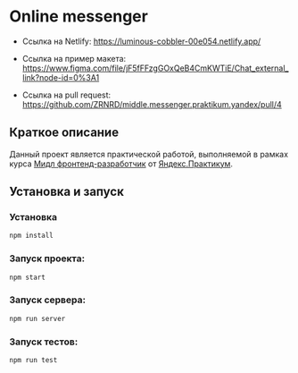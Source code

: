 
# Online messenger

* Ссылка на Netlify: https://luminous-cobbler-00e054.netlify.app/

* Ссылка на пример макета: https://www.figma.com/file/jF5fFFzgGOxQeB4CmKWTiE/Chat_external_link?node-id=0%3A1

* Ссылка на pull request: https://github.com/ZRNRD/middle.messenger.praktikum.yandex/pull/4

## Краткое описание

Данный проект является практической работой, выполняемой в рамках курса [Мидл фронтенд-разработчик](https://praktikum.yandex.ru/middle-frontend/) от [Яндекс.Практикум](https://praktikum.yandex.ru).

## Установка и запуск

### Установка

```bash
npm install
```

### Запуск проекта:

```bash
npm start
```

### Запуск сервера: 

```bash
npm run server
```

### Запуск тестов:

```bash
npm run test
```
